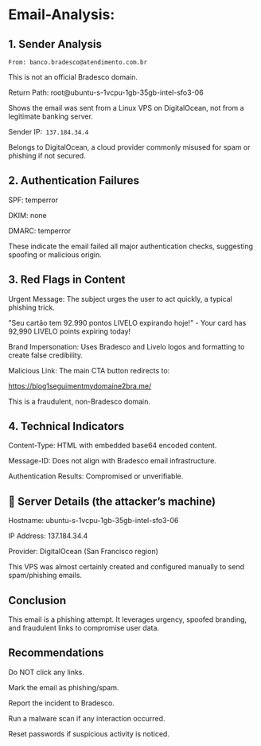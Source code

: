# Email-Analysis:

## 1. Sender Analysis
```
From: banco.bradesco@atendimento.com.br
```
This is not an official Bradesco domain.

Return Path: root@ubuntu-s-1vcpu-1gb-35gb-intel-sfo3-06

Shows the email was sent from a Linux VPS on DigitalOcean, not from a legitimate banking server.

Sender IP:``` 137.184.34.4```

Belongs to DigitalOcean, a cloud provider commonly misused for spam or phishing if not secured.

## 2. Authentication Failures

SPF: temperror

DKIM: none

DMARC: temperror

These indicate the email failed all major authentication checks, suggesting spoofing or malicious origin.

## 3. Red Flags in Content

Urgent Message: The subject urges the user to act quickly, a typical phishing trick.

"Seu cartão tem 92.990 pontos LIVELO expirando hoje!" -  Your card has 92,990 LIVELO points expiring today!

Brand Impersonation: Uses Bradesco and Livelo logos and formatting to create false credibility.

Malicious Link: The main CTA button redirects to:

https://blog1seguimentmydomaine2bra.me/

This is a fraudulent, non-Bradesco domain.

## 4. Technical Indicators

Content-Type: HTML with embedded base64 encoded content.

Message-ID: Does not align with Bradesco email infrastructure.

Authentication Results: Compromised or unverifiable.

## 📍 Server Details (the attacker’s machine)
Hostname: ubuntu-s-1vcpu-1gb-35gb-intel-sfo3-06

IP Address: 137.184.34.4

Provider: DigitalOcean (San Francisco region)

This VPS was almost certainly created and configured manually to send spam/phishing emails.

## Conclusion

This email is a phishing attempt. It leverages urgency, spoofed branding, and fraudulent links to compromise user data.

## Recommendations

Do NOT click any links.

Mark the email as phishing/spam.

Report the incident to Bradesco.

Run a malware scan if any interaction occurred.

Reset passwords if suspicious activity is noticed.

